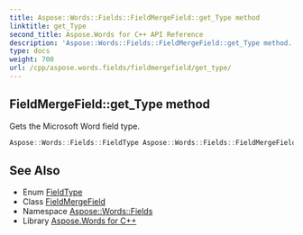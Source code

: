 ```yaml
---
title: Aspose::Words::Fields::FieldMergeField::get_Type method
linktitle: get_Type
second_title: Aspose.Words for C++ API Reference
description: 'Aspose::Words::Fields::FieldMergeField::get_Type method. Gets the Microsoft Word field type in C++.'
type: docs
weight: 700
url: /cpp/aspose.words.fields/fieldmergefield/get_type/
---
```

## FieldMergeField::get_Type method


Gets the Microsoft Word field type.

```cpp
Aspose::Words::Fields::FieldType Aspose::Words::Fields::FieldMergeField::get_Type() const override
```

## See Also

* Enum [FieldType](../../fieldtype/)
* Class [FieldMergeField](../)
* Namespace [Aspose::Words::Fields](../../)
* Library [Aspose.Words for C++](../../../)
